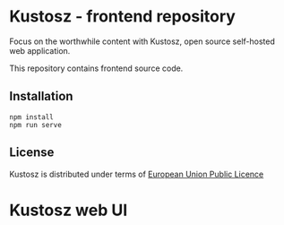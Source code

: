 # Kustosz - frontend repository

Focus on the worthwhile content with Kustosz, open source self-hosted web application.

This repository contains frontend source code.

## Installation

```
npm install
npm run serve
```

## License

Kustosz is distributed under terms of [European Union Public Licence](https://joinup.ec.europa.eu/collection/eupl/eupl-text-eupl-12)
# Kustosz web UI
